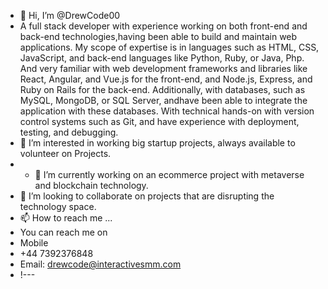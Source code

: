 - 👋 Hi, I’m @DrewCode00
- A full stack developer with experience working on both front-end and back-end technologies,having been able  to build and maintain web applications. My scope of expertise is in languages such as HTML, CSS, JavaScript, and back-end languages like Python, Ruby, or Java, Php. And very familiar with web development frameworks and libraries like React, Angular, and Vue.js for the front-end, and Node.js, Express, and Ruby on Rails for the back-end. Additionally,  with databases, such as MySQL, MongoDB, or SQL Server, andhave been   able to integrate the application with these databases. With technical hands-on with version control systems such as Git, and have experience with deployment, testing, and debugging.
- 👀 I’m interested in working big startup projects, always available to volunteer on Projects.
- - 🌱 I’m currently working on an ecommerce project with metaverse and blockchain technology.
- 💞️ I’m looking to collaborate on projects that are disrupting the technology space.
- 📫 How to reach me ...
- You can reach me on 
- Mobile
- +44 7392376848
- Email: drewcode@interactivesmm.com
- !---

